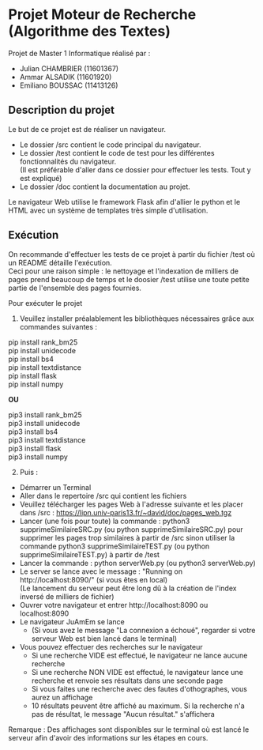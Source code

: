 # Projet Moteur de Recherche (Algorithme des Textes)

Projet de Master 1 Informatique réalisé par :  
- Julian CHAMBRIER (11601367)
- Ammar ALSADIK (11601920)
- Emiliano BOUSSAC (11413126)

## Description du projet  

Le but de ce projet est de réaliser un navigateur.  

- Le dossier /src contient le code principal du navigateur.  
- Le dossier /test contient le code de test pour les différentes fonctionnalités du navigateur.  
(Il est préférable d'aller dans ce dossier pour effectuer les tests. Tout y est expliqué)
- Le dossier /doc contient la documentation au projet.  

Le navigateur Web utilise le framework Flask afin d'allier le python et le HTML avec un système de templates très simple d'utilisation.  

## Exécution  

On recommande d'effectuer les tests de ce projet à partir du fichier /test où un README détaille l'exécution.   
Ceci pour une raison simple : le nettoyage et l'indexation de milliers de pages prend beaucoup de temps et le doosier /test utilise une toute petite partie de l'ensemble des pages fournies.

Pour exécuter le projet  

1. Veuillez installer préalablement les bibliothèques nécessaires grâce aux commandes suivantes :    

pip install rank_bm25  
pip install unidecode  
pip install bs4  
pip install textdistance  
pip install flask  
pip install numpy  
  
**OU**  
  
pip3 install rank_bm25  
pip3 install unidecode  
pip3 install bs4  
pip3 install textdistance  
pip3 install flask  
pip3 install numpy  


2. Puis :   

- Démarrer un Terminal   
- Aller dans le repertoire /src qui contient les fichiers 
- Veuillez télécharger les pages Web à l'adresse suivante et les placer dans /src : https://lipn.univ-paris13.fr/~david/doc/pages_web.tgz
- Lancer (une fois pour toute) la commande : python3 supprimeSimilaireSRC.py (ou python supprimeSimilaireSRC.py)  pour supprimer les pages trop similaires à partir de /src sinon utiliser la commande python3 supprimeSimilaireTEST.py (ou python supprimeSimilaireTEST.py)  à partir de /test
- Lancer la commande : python serverWeb.py (ou python3 serverWeb.py)
- Le server se lance avec le message : "Running on http://localhost:8090/" (si vous êtes en local)  
(Le lancement du serveur peut être long dû à la création de l'index inversé de milliers de fichier)  
- Ouvrer votre navigateur et entrer http://localhost:8090 ou localhost:8090  
- Le navigateur JuAmEm se lance  
	- (Si vous avez le message "La connexion a échoué", regarder si votre serveur Web est bien lancé dans le terminal)  
- Vous pouvez effectuer des recherches sur le navigateur   
	- Si une recherche VIDE est effectué, le navigateur ne lance aucune recherche  
	- Si une recherche NON VIDE est effectué, le navigateur lance une recherche et renvoie ses résultats dans une seconde page  
	- Si vous faites une recherche avec des fautes d'othographes, vous aurez un affichage
	- 10 résultats peuvent être affiché au maximum. Si la recherche n'a pas de résultat, le message "Aucun résultat." s'affichera  

Remarque : Des affichages sont disponibles sur le terminal où est lancé le serveur afin d'avoir des informations sur les étapes en cours.
